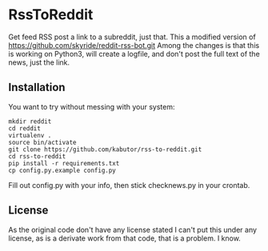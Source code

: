 # RssToReddit

Get feed RSS post a link to a subreddit, just that.
This a modified version of https://github.com/skyride/reddit-rss-bot.git
Among the changes is that this is working on Python3, will create a logfile, 
and don't post the full text of the news, just the link.


## Installation
You want to try without messing with your system:
```
mkdir reddit
cd reddit
virtualenv .
source bin/activate
git clone https://github.com/kabutor/rss-to-reddit.git
cd rss-to-reddit
pip install -r requirements.txt
cp config.py.example config.py
```

Fill out config.py with your info, then stick checknews.py in your crontab.

## License

As the original code don't have any license stated I can't put this under any license, 
as is a derivate work from that code, that is a problem. I know.
